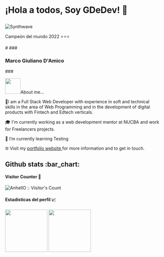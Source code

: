 <h1><p >¡Hola a todos, Soy GDeDev! 👋 </h1></p>

<p  ><img src="https://i1.wp.com/68.media.tumblr.com/52b37ee624e11ec98a87c30113fa1509/tumblr_ofj89xJhTr1u6l4wto2_500.gif?resize=486%2C206&ssl=1" alt="Synthwave" ></p>
<p>Campeón del mundo 2022 ⭐⭐⭐</p>
# 
### <h3 > Marco Giuliano D'Amico </h3>
### <p > <img src="https://media.giphy.com/media/VgCDAzcKvsR6OM0uWg/giphy.gif" width="50" >About me...  </p>

<p>🚀I am a Full Stack Web Developer with experience in soft and technical skills in the area of Web Programming and in the development of digital products with Fintech and Edtech verticals.</p>
<p>🎓 I'm currently working as a web development mentor at NUCBA and work for Freelancers projects.</p>
<p>📍 I’m currently learning Testing</p>
<p>🌐 Visit my <a href="https://mgiulianodamico.vercel.app/"> portfolio website </a> for more information and to get in touch.</p>

<h2 >Github stats :bar_chart:</h2>

<h4 >Visitor Counter 👀</h4>

<p ><img src="https://profile-counter.glitch.me/{GDeDev}/count.svg" alt="AnhellO :: Visitor's Count" /></p>

<h4 >Estadisticas del perfil 📈 </h4>

<img height="137px" src="https://github-readme-stats.vercel.app/api/top-langs/?username=GDeDev&hide=html&hide_title=true&hide_border=true&layout=compact&langs_count=6&exclude_repo=comp426,Redventures-Movie-Quotes&text_color=000&icon_color=fff&bg_color=0,52fa5a,4dfcff,c64dff&theme=graywhite" />

<img height="137px"  src="https://github-readme-stats.vercel.app/api?username=GDeDev&hide_title=true&hide_border=true&show_icons=true&include_all_commits=true&count_private=true&line_height=21&text_color=000&icon_color=000&bg_color=0,ea6161,ffc64d,fffc4d,52fa5a&theme=graywhite" />







